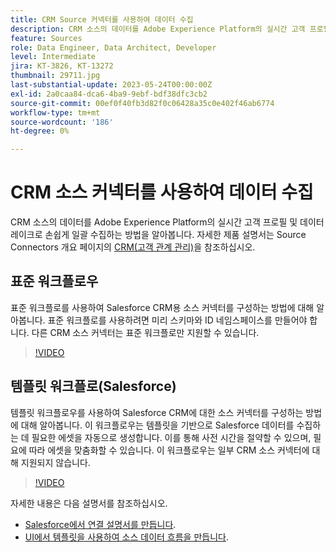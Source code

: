 ```yaml
---
title: CRM Source 커넥터를 사용하여 데이터 수집
description: CRM 소스의 데이터를 Adobe Experience Platform의 실시간 고객 프로필 및 데이터 레이크로 손쉽게 일괄 수집하는 방법을 알아봅니다.
feature: Sources
role: Data Engineer, Data Architect, Developer
level: Intermediate
jira: KT-3826, KT-13272
thumbnail: 29711.jpg
last-substantial-update: 2023-05-24T00:00:00Z
exl-id: 2a0caa84-dca6-4ba9-9ebf-bdf38dfc3cb2
source-git-commit: 00ef0f40fb3d82f0c06428a35c0e402f46ab6774
workflow-type: tm+mt
source-wordcount: '186'
ht-degree: 0%

---
```


# CRM 소스 커넥터를 사용하여 데이터 수집

CRM 소스의 데이터를 Adobe Experience Platform의 실시간 고객 프로필 및 데이터 레이크로 손쉽게 일괄 수집하는 방법을 알아봅니다. 자세한 제품 설명서는 Source Connectors 개요 페이지의 [CRM(고객 관계 관리)](https://experienceleague.adobe.com/docs/experience-platform/sources/home.html?lang=en#access-control-for-sources-in-data-ingestion)을 참조하십시오.

## 표준 워크플로우

표준 워크플로를 사용하여 Salesforce CRM용 소스 커넥터를 구성하는 방법에 대해 알아봅니다. 표준 워크플로를 사용하려면 미리 스키마와 ID 네임스페이스를 만들어야 합니다. 다른 CRM 소스 커넥터는 표준 워크플로만 지원할 수 있습니다.

>[!VIDEO](https://video.tv.adobe.com/v/29711?learn=on)

## 템플릿 워크플로(Salesforce)

템플릿 워크플로우를 사용하여 Salesforce CRM에 대한 소스 커넥터를 구성하는 방법에 대해 알아봅니다. 이 워크플로우는 템플릿을 기반으로 Salesforce 데이터를 수집하는 데 필요한 에셋을 자동으로 생성합니다. 이를 통해 사전 시간을 절약할 수 있으며, 필요에 따라 에셋을 맞춤화할 수 있습니다. 이 워크플로우는 일부 CRM 소스 커넥터에 대해 지원되지 않습니다.

>[!VIDEO](https://video.tv.adobe.com/v/3419422?learn=on)

자세한 내용은 다음 설명서를 참조하십시오.
* [Salesforce에서 연결 설명서를 만듭니다](https://experienceleague.adobe.com/docs/experience-platform/sources/ui-tutorials/create/crm/salesforce.html).
* [UI에서 템플릿을 사용하여 소스 데이터 흐름을 만듭니다](https://experienceleague.adobe.com/docs/experience-platform/sources/ui-tutorials/templates.html#).

